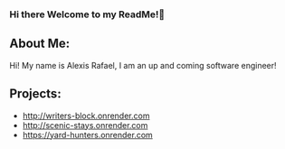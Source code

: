 ### Hi there Welcome to my ReadMe!👋

## About Me:
Hi! My name is Alexis Rafael, I am an up and coming software engineer!

## Projects:
- http://writers-block.onrender.com
- http://scenic-stays.onrender.com
- https://yard-hunters.onrender.com


<!--
**alex-rafael-13/alex-rafael-13** is a ✨ _special_ ✨ repository because its `README.md` (this file) appears on your GitHub profile.

Here are some ideas to get you started:

- 🔭 I’m currently working on ...
- 🌱 I’m currently learning ...
- 👯 I’m looking to collaborate on ...
- 🤔 I’m looking for help with ...
- 💬 Ask me about ...
- 📫 How to reach me: ...
- 😄 Pronouns: ...
- ⚡ Fun fact: ...
-->
